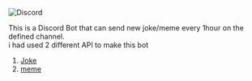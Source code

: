 <img src="https://1000logos.net/wp-content/uploads/2021/06/Discord-logo.png" alt="Discord"></img>

<p>This is a Discord Bot that can send new joke/meme every 1hour on the defined  channel. <br>
   i had used 2 different API to make this bot 
   <ol>
     <li><a href='https://v2.jokeapi.dev/joke/Any'> Joke</a>       </li>
     <li><a href="https://meme-api.com/gimme">meme  </a> </li>
   </ol>

</p>
